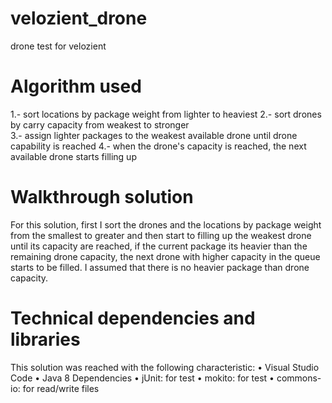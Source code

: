 # velozient_drone
drone test for velozient


# Algorithm used
1.- sort locations by package weight from lighter to heaviest
2.- sort drones by carry capacity from weakest to stronger  
3.- assign lighter packages to the weakest available drone until drone capability is reached
4.- when the drone's capacity is reached, the next available drone starts filling up


# Walkthrough solution
For this solution, first I sort the drones and the locations by package weight from the smallest to greater and then start to filling up the weakest drone until its capacity are reached, if the current package its heavier than the remaining drone capacity, the next drone with higher capacity in the queue starts to be filled. 
I assumed that there is no heavier package than drone capacity.

# Technical dependencies and libraries
This solution was reached with the following characteristic:
•	Visual Studio Code
•	Java 8
Dependencies
•	jUnit: for test
•	mokito: for test
•	commons-io: for read/write files

